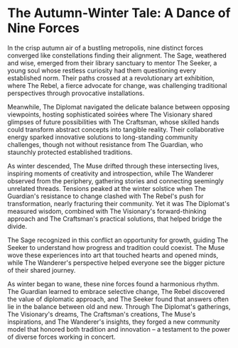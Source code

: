 # The Autumn-Winter Tale: A Dance of Nine Forces

In the crisp autumn air of a bustling metropolis, nine distinct forces converged like constellations finding their alignment. The Sage, weathered and wise, emerged from their library sanctuary to mentor The Seeker, a young soul whose restless curiosity had them questioning every established norm. Their paths crossed at a revolutionary art exhibition, where The Rebel, a fierce advocate for change, was challenging traditional perspectives through provocative installations.

Meanwhile, The Diplomat navigated the delicate balance between opposing viewpoints, hosting sophisticated soirées where The Visionary shared glimpses of future possibilities with The Craftsman, whose skilled hands could transform abstract concepts into tangible reality. Their collaborative energy sparked innovative solutions to long-standing community challenges, though not without resistance from The Guardian, who staunchly protected established traditions.

As winter descended, The Muse drifted through these intersecting lives, inspiring moments of creativity and introspection, while The Wanderer observed from the periphery, gathering stories and connecting seemingly unrelated threads. Tensions peaked at the winter solstice when The Guardian's resistance to change clashed with The Rebel's push for transformation, nearly fracturing their community. Yet it was The Diplomat's measured wisdom, combined with The Visionary's forward-thinking approach and The Craftsman's practical solutions, that helped bridge the divide.

The Sage recognized in this conflict an opportunity for growth, guiding The Seeker to understand how progress and tradition could coexist. The Muse wove these experiences into art that touched hearts and opened minds, while The Wanderer's perspective helped everyone see the bigger picture of their shared journey.

As winter began to wane, these nine forces found a harmonious rhythm. The Guardian learned to embrace selective change, The Rebel discovered the value of diplomatic approach, and The Seeker found that answers often lie in the balance between old and new. Through The Diplomat's gatherings, The Visionary's dreams, The Craftsman's creations, The Muse's inspirations, and The Wanderer's insights, they forged a new community model that honored both tradition and innovation – a testament to the power of diverse forces working in concert.

